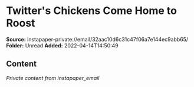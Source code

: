 # Twitter's Chickens Come Home to Roost

**Source:** instapaper-private://email/32aac10d6c31c47f06a7e144ec9abb65/
**Folder:** Unread
**Added:** 2022-04-14T14:50:49




## Content
*Private content from instapaper_email*
